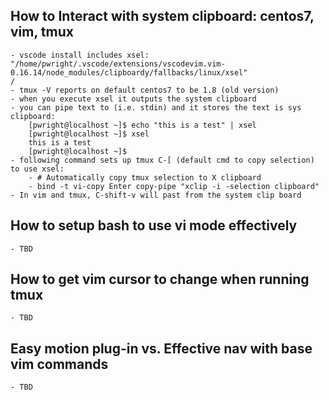 ## How to Interact with system clipboard: centos7, vim, tmux
    - vscode install includes xsel: "/home/pwright/.vscode/extensions/vscodevim.vim-0.16.14/node_modules/clipboardy/fallbacks/linux/xsel"
    /
    - tmux -V reports on default centos7 to be 1.8 (old version)
    - when you execute xsel it outputs the system clipboard
    - you can pipe text to (i.e. stdin) and it stores the text is sys clipboard:
        [pwright@localhost ~]$ echo "this is a test" | xsel
        [pwright@localhost ~]$ xsel
        this is a test
        [pwright@localhost ~]$
    - following command sets up tmux C-[ (default cmd to copy selection) to use xsel:
        - # Automatically copy tmux selection to X clipboard
        - bind -t vi-copy Enter copy-pipe "xclip -i -selection clipboard"
    - In vim and tmux, C-shift-v will past from the system clip board

## How to setup bash to use vi mode effectively
    - TBD

## How to get vim cursor to change when running tmux   
    - TBD

## Easy motion plug-in vs. Effective nav with base vim commands
    - TBD
 
